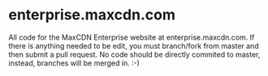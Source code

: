 enterprise.maxcdn.com
=====================

All code for the MaxCDN Enterprise website at enterprise.maxcdn.com. If there is anything needed to be edit, you must branch/fork from master and then submit a pull request. No code should be directly commited to master, instead, branches will be merged in. :-)
